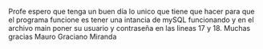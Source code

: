 Profe espero que tenga un buen día lo unico que tiene que hacer para que el programa funcione es tener una intancia de mySQL funcionando y en el archivo main poner su usuario y contraseña en las lineas 17 y 18.
Muchas gracias
Mauro Graciano Miranda